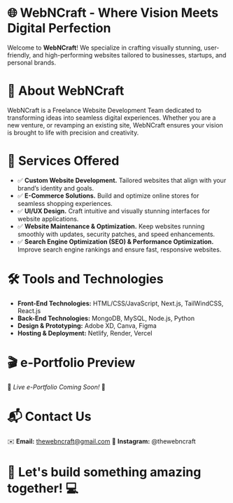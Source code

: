 # 🌐 WebNCraft - Where Vision Meets Digital Perfection

Welcome to **WebNCraft**! We specialize in crafting visually stunning, user-friendly, and high-performing websites tailored to businesses, startups, and personal brands.

# 🚀 About WebNCraft
WebNCraft is a Freelance Website Development Team dedicated to transforming ideas into seamless digital experiences. Whether you are a new venture, or revamping an existing site, WebNCraft ensures your vision is brought to life with precision and creativity.

# 📌 Services Offered
- ✅ **Custom Website Development.** Tailored websites that align with your brand’s identity and goals.
- ✅ **E-Commerce Solutions.** Build and optimize online stores for seamless shopping experiences.
- ✅ **UI/UX Design.** Craft intuitive and visually stunning interfaces for website applications.
- ✅ **Website Maintenance & Optimization.** Keep websites running smoothly with updates, security patches, and speed enhancements.
- ✅ **Search Engine Optimization (SEO) & Performance Optimization.** Improve search engine rankings and ensure fast, responsive websites.

# 🛠️ Tools and Technologies
- **Front-End Technologies:** HTML/CSS/JavaScript, Next.js, TailWindCSS, React.js
- **Back-End Technologies:** MongoDB, MySQL, Node.js, Python
- **Design & Prototyping:** Adobe XD, Canva, Figma
- **Hosting & Deployment:** Netlify, Render, Vercel

# 🎬 e-Portfolio Preview
🚧 *Live e-Portfolio Coming Soon!* 🚧

# 📬 Contact Us
✉️ **Email:** thewebncraft@gmail.com
📸 **Instagram:** @thewebncraft

# 📢 **Let's build something amazing together!** 💻
